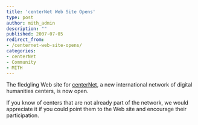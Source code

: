 ```yaml
---
title: 'centerNet Web Site Opens'
type: post
author: mith_admin
description: ""
published: 2007-07-05
redirect_from: 
- /centernet-web-site-opens/
categories:
- centerNet
- Community
- MITH
---
```

The fledgling Web site for [centerNet](http://www.digitalhumanities.org/centernet/), a new international network of digital humanities centers, is now open.

If you know of centers that are not already part of the network, we would appreciate it if you could point them to the Web site and encourage their participation.
